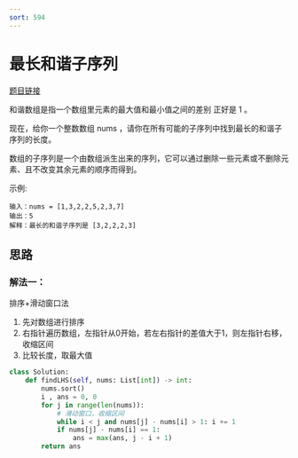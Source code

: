 ```yaml
---
sort: 594
---
```

# 最长和谐子序列

[题目链接](https://leetcode-cn.com/problems/longest-harmonious-subsequence/)

和谐数组是指一个数组里元素的最大值和最小值之间的差别 正好是 1 。

现在，给你一个整数数组 nums ，请你在所有可能的子序列中找到最长的和谐子序列的长度。

数组的子序列是一个由数组派生出来的序列，它可以通过删除一些元素或不删除元素、且不改变其余元素的顺序而得到。


示例:
```
输入：nums = [1,3,2,2,5,2,3,7] 
输出：5
解释：最长的和谐子序列是 [3,2,2,2,3]
```


## 思路

### 解法一：
排序+滑动窗口法
1. 先对数组进行排序
2. 右指针遍历数组，左指针从0开始，若左右指针的差值大于1，则左指针右移，收缩区间
3. 比较长度，取最大值
```python
class Solution:
    def findLHS(self, nums: List[int]) -> int:
        nums.sort()
        i , ans = 0, 0
        for j in range(len(nums)):
            # 滑动窗口，收缩区间
            while i < j and nums[j] - nums[i] > 1: i += 1
            if nums[j] - nums[i] == 1:
                ans = max(ans, j - i + 1)
        return ans
```